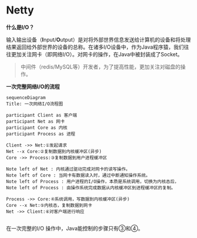 # Netty



**什么是I/O？**

输入输出设备（**I**nput/**O**utput）是对将外部世界信息发送给计算机的设备和将处理结果返回给外部世界的设备的总称。在诸多I/O设备中，作为Java程序猿，我们往往更加关注网卡（即网络I/O）。对网卡的操作，在Java中被封装成了Socket。

> 中间件（redis/MySQL等）开发者，为了提高性能，更加关注对磁盘的操作。



**一次完整网络I/O的流程**

~~~mermaid
sequenceDiagram
Title: 一次网络I/O流程图

participant Client as 客户端
participant Net as 网卡
participant Core as 内核
participant Process as 进程

Client ->> Net:①发起请求
Net --x Core:②复制数据到内核缓冲区(异步)
Core ->> Process:③复制数据到用户进程缓冲区

Note left of Net : 内核通过驱动完成对网卡的读写操作。
Note left of Core : 当网卡有数据读入时，通过中断通知操作系统。
Note left of Process : 用户进程的I/O操作，本质是系统调用，切换为内核态后，
Note left of Process : 由操作系统完成数据从内核缓冲区到进程缓冲区的复制。

Process ->> Core:④系统调用，写数据到内核缓冲区(异步)
Core --x Net:⑤内核态，复制数据到网卡
Net ->> Client:⑥对客户端进行响应


~~~

在一次完整的I/O 操作中，Java能控制的步骤只有③和④。